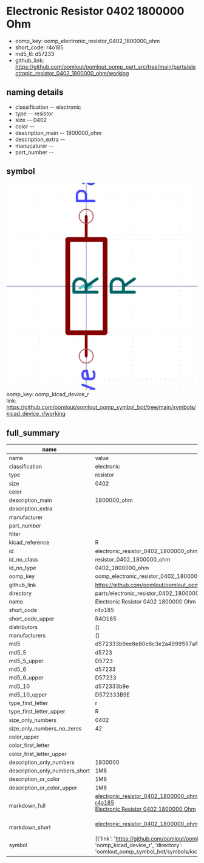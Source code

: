 # Electronic Resistor 0402 1800000 Ohm

  
* oomp_key: oomp_electronic_resistor_0402_1800000_ohm 
* short_code: r4o185
* md5_6: d57233  
* github_link: https://github.com/oomlout/oomlout_oomp_part_src/tree/main/parts/electronic_resistor_0402_1800000_ohm/working  
## naming details
* classification -- electronic
* type -- resistor
* size -- 0402
* color -- 
* description_main -- 1800000_ohm
* description_extra -- 
* manucaturer -- 
* part_number -- 



## symbol

![](symbol/0/working/working_600.png)  
oomp_key: oomp_kicad_device_r  
link: https://github.com/oomlout/oomlout_oomp_symbol_bot/tree/main/symbols/kicad_device_r/working  


## full_summary
| name | value | 
| --- | --- | 
| name | value | 
| classification | electronic | 
| type | resistor | 
| size | 0402 | 
| color |  | 
| description_main | 1800000_ohm | 
| description_extra |  | 
| manufacturer |  | 
| part_number |  | 
| filter |  | 
| kicad_reference | R | 
| id | electronic_resistor_0402_1800000_ohm | 
| id_no_class | resistor_0402_1800000_ohm | 
| id_no_type | 0402_1800000_ohm | 
| oomp_key | oomp_electronic_resistor_0402_1800000_ohm | 
| github_link | https://github.com/oomlout/oomlout_oomp_part_src/tree/main/parts/electronic_resistor_0402_1800000_ohm/working | 
| directory | parts/electronic_resistor_0402_1800000_ohm | 
| name | Electronic Resistor 0402 1800000 Ohm | 
| short_code | r4o185 | 
| short_code_upper | R4O185 | 
| distributors | [] | 
| manufacturers | [] | 
| md5 | d572333b9ee8e80e8c3e2a4999597afb | 
| md5_5 | d5723 | 
| md5_5_upper | D5723 | 
| md5_6 | d57233 | 
| md5_6_upper | D57233 | 
| md5_10 | d572333b9e | 
| md5_10_upper | D572333B9E | 
| type_first_letter | r | 
| type_first_letter_upper | R | 
| size_only_numbers | 0402 | 
| size_only_numbers_no_zeros | 42 | 
| color_upper |  | 
| color_first_letter |  | 
| color_first_letter_upper |  | 
| description_only_numbers | 1800000 | 
| description_only_numbers_short | 1M8 | 
| description_or_color | 1M8 | 
| description_or_color_upper | 1M8 | 
| markdown_full | [electronic_resistor_0402_1800000_ohm](https://github.com/oomlout/oomlout_oomp_part_src/tree/main/parts/electronic_resistor_0402_1800000_ohm/working)<br>[r4o185](https://github.com/oomlout/oomlout_oomp_part_src/tree/main/parts/electronic_resistor_0402_1800000_ohm/working)<br>[Electronic Resistor 0402 1800000 Ohm](https://github.com/oomlout/oomlout_oomp_part_src/tree/main/parts/electronic_resistor_0402_1800000_ohm/working)<br><br> | 
| markdown_short | [electronic_resistor_0402_1800000_ohm](https://github.com/oomlout/oomlout_oomp_part_src/tree/main/parts/electronic_resistor_0402_1800000_ohm/working)<br><br> | 
| symbol | [{'link': 'https://github.com/oomlout/oomlout_oomp_symbol_bot/tree/main/symbols/kicad_device_r', 'oomp_key': 'oomp_kicad_device_r', 'directory': 'oomlout_oomp_symbol_bot/symbols/kicad_device_r//working/working.kicad_sym'}] | 
